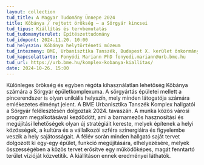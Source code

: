 ```yaml
---
layout: collection
tud_title: A Magyar Tudomány Ünnepe 2024
title: Kőbánya / rejtett örökség – a Sörgyár kincsei
tud_tipus: Kiállítás és tervbemutatás
tud_tudomanyterulet: Építészettudomány
tud_idopont: 2024.11.20. 10:00 
tud_helyszin: Kőbánya helytörténeti múzeum
tud_intezmeny: BME, Urbanisztika Tanszék, Budapest X. kerület önkormányzata 
tud_kapcsolattarto: Fonyódi Mariann PhD fonyodi.mariann@urb.bme.hu
tud_url: https://urb.bme.hu/komplex-kobanya-kiallitas/
date: 2024-10-26. 15:00
---
```

Különleges örökség és egyben régóta kihasználatlan lehetőség Kőbánya számára a Sörgyár épületkomplexuma. A sörgyártás épületei mellett a pincerendszer is olyan unikális helyszín, mely minden látogatója számára emlékezetes élményt jelent. A BME Urbanisztika Tanszék Komplex hallgatói a Sörgyár felélesztésén dolgoztak 2024. tavaszán. A munka közös városi program megalkotásával kezdődött, ami a barnamezős hasznosítási és megújítási lehetőségek olyan új stratégiáit kereste, melyek építenek a helyi közösségek, a kultúra és a vállalkozói szféra szinergiáira és figyelembe veszik a hely sajátosságait. A félév során minden hallgató saját tervet dolgozott ki egy-egy épület, funkció megújítására, elhelyezésére, melyek összességében a közös tervet erősítve egy működőképes, magát fenntartó terület vízióját közvetítik. A kiállításon ennek eredményei láthatók.